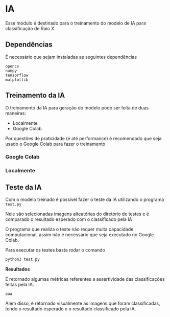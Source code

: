 # IA

Esse módulo é destinado para o treinamento do modelo de IA para classificação de Raio X

## Dependências

É necessário que sejam instaladas as seguintes dependências

```
opencv
numpy
tensorflow
matplotlib
```

## Treinamento da IA

O treinamento da IA para geração do modelo pode ser feita de duas maneiras:

- Localmente
- Google Colab

Por questões de praticidade (e até performance) é recomendado que seja usado o Google Colab para fazer o treinamento

### Google Colab


### Localmente


## Teste da IA

Com o modelo treinado é possível fazer o teste da IA utilizando o programa `test.py`

Nele são selecionadas imagens alteatórias do diretório de testes e é comparado o resultado esperado com o classificado pela IA

O programa que realiza o teste não requer muita capacidade computacional, assim não é necessário que seja executado no Google Colab.

Para executar os testes basta rodar o comando

```sh
python3 test.py
```

**Resultados**

É retornado algumas métricas referentes a assertividade das classificações feitas pela IA.

```
aaa
```

Além disso, é retornado visualmente as imagens que foram classificadas, tendo o resultado esperado e o resultado classificado pela IA.

<img>
